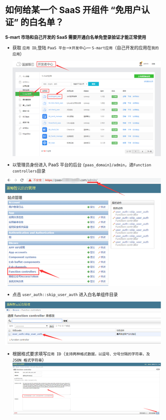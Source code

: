 # 如何给某一个 SaaS 开组件 “免用户认证” 的白名单？

**S-mart 市场和自己开发的 SaaS 需要开通白名单免登录验证才能正常使用**

- 获取 `应用 ID`,登陆 `PaaS 平台`—>`开发中心`— `S-mart应用`（自己开发的应用在`我的应用`）

  ![image.png](../assets/id4.png)

- 以管理员身份进入 PaaS 平台的后台 `{paas_domain}/admin`，进`Function controllers`目录

![image.png](../assets/id1.png)

- 点击 `user_auth::skip_user_auth` 进入白名单组件目录

![image.png](../assets/id2.png)

- 根据格式要求填写`应用 ID`（`支持两种格式数据，以逗号、分号分隔的字符串，及 JSON 格式字符串`）
  ![image.png](../assets/id3.png)



  
